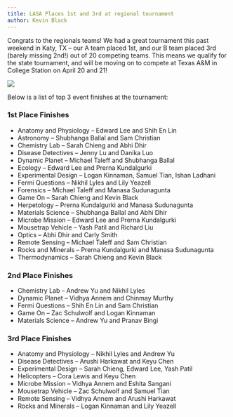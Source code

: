 ```yaml
---
title: LASA Places 1st and 3rd at regional tournament
author: Kevin Black
---
```


Congrats to the regionals teams! We had a great tournament this past weekend in Katy, TX – our A team placed 1st, and our B team placed 3rd (barely missing 2nd!) out of 20 competing teams. This means we qualify for the state tournament, and will be moving on to compete at Texas A&M in College Station on April 20 and 21!

![](assets/img/regionals_2018.jpg)

Below is a list of top 3 event finishes at the tournament:

### 1st Place Finishes

* Anatomy and Physiology – Edward Lee and Shih En Lin
* Astronomy – Shubhanga Ballal and Sam Christian
* Chemistry Lab – Sarah Chieng and Abhi Dhir
* Disease Detectives – Jenny Lu and Danika Luo
* Dynamic Planet – Michael Taleff and Shubhanga Ballal
* Ecology – Edward Lee and Prerna Kundalgurki
* Experimental Design – Logan Kinnaman, Samuel Tian, Ishan Ladhani
* Fermi Questions – Nikhil Lyles and Lily Yeazell
* Forensics – Michael Taleff and Manasa Sudunagunta
* Game On – Sarah Chieng and Kevin Black
* Herpetology – Prerna Kundalgurki and Manasa Sudunagunta
* Materials Science – Shubhanga Ballal and Abhi Dhir
* Microbe Mission – Edward Lee and Prerna Kundalgurki
* Mousetrap Vehicle – Yash Patil and Richard Liu
* Optics – Abhi Dhir and Carly Smith
* Remote Sensing – Michael Taleff and Sam Christian
* Rocks and Minerals – Prerna Kundalgurki and Manasa Sudunagunta
* Thermodynamics – Sarah Chieng and Kevin Black

### 2nd Place Finishes

* Chemistry Lab – Andrew Yu and Nikhil Lyles
* Dynamic Planet – Vidhya Annem and Chinmay Murthy
* Fermi Questions – Shih En Lin and Sam Christian
* Game On – Zac Schulwolf and Logan Kinnaman
* Materials Science – Andrew Yu and Pranav Bingi

### 3rd Place Finishes

* Anatomy and Physiology – Nikhil Lyles and Andrew Yu
* Disease Detectives – Arushi Harkawat and Keyu Chen
* Experimental Design – Sarah Chieng, Edward Lee, Yash Patil
* Helicopters – Cora Lewis and Keyu Chen
* Microbe Mission – Vidhya Annem and Eshita Sangani
* Mousetrap Vehicle – Zac Schulwolf and Samuel Tian
* Remote Sensing – Vidhya Annem and Arushi Harkawat
* Rocks and Minerals – Logan Kinnaman and Lily Yeazell

